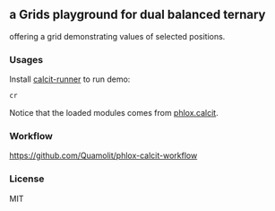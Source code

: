 
a Grids playground for dual balanced ternary
----

offering a grid demonstrating values of selected positions.

### Usages

Install [calcit-runner](https://github.com/Cirru/calcit-runner.nim) to run demo:
```bash
cr
```

Notice that the loaded modules comes from [phlox.calcit](https://github.com/Quamolit/phlox.calcit).

### Workflow

https://github.com/Quamolit/phlox-calcit-workflow

### License

MIT
